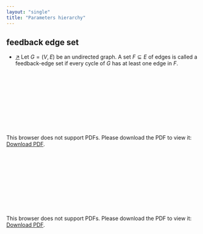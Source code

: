 ```yaml
---
layout: "single"
title: "Parameters hierarchy"
---
```

<!--this is a generated file-->

## feedback edge set
* [↗](https://stackoverflow.com/questions/10791689/how-to-find-feedback-edge-set-in-undirected-graph) Let $G=(V,E)$ be an undirected graph. A set $F \subseteq E$ of edges is called a feedback-edge set if every cycle of $G$ has at least one edge in $F$.

<object data="../local_HTk9PZ.pdf" type="application/pdf" width="100%" height="480px"><embed src="../local_HTk9PZ.pdf"><p>This browser does not support PDFs. Please download the PDF to view it: <a href="../local_HTk9PZ.pdf">Download PDF</a>.</p></embed></object>


<object data="../HTk9PZ.pdf" type="application/pdf" width="100%" height="480px"><embed src="../HTk9PZ.pdf"><p>This browser does not support PDFs. Please download the PDF to view it: <a href="../HTk9PZ.pdf">Download PDF</a>.</p></embed></object>

